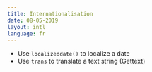 ```yaml
---
title: Internationalisation
date: 08-05-2019
layout: intl
language: fr
---
```

<!-- break -->
- Use `localizeddate()` to localize a date
- Use `trans` to translate a text string (Gettext)
